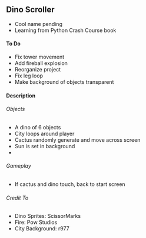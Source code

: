 ## Dino Scroller
- Cool name pending
- Learning from Python Crash Course book

#### To Do
- Fix tower movement
- Add fireball explosion
- Reorganize project
- Fix leg loop
- Make background of objects transparent

#### Description
###### Objects
- A dino of 6 objects
- City loops around player
- Cactus randomly generate and move across screen
- Sun is set in background
-
###### Gameplay
- If cactus and dino touch, back to start screen

###### Credit To
- Dino Sprites: ScissorMarks
- Fire: Pow Studios
- City Background: r977
